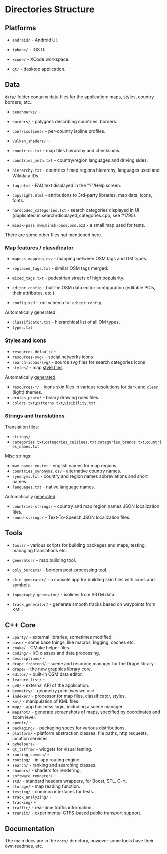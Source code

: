 # Directories Structure

## Platforms
- `android/` - Android UI.

- `iphone/` - iOS UI.
- `xcode/` - XCode workspace.

- `qt/` - desktop application.

## Data

`data/` folder contains data files for the application: maps, styles, country borders, etc.:

- `benchmarks/` -
- `borders/` - polygons describing countries' borders.
- `conf/isolines/` - per-country isoline profiles.
- `vulkan_shaders/` -

- `countries.txt` - map files hierarchy and checksums.
- `countries_meta.txt` - country/region languages and driving sides.
- `hierarchy.txt` - countries / map regions hierarchy, languages used and Wikidata IDs.

- `faq.html` - FAQ text displayed in the "?"/Help screen.
- `copyright.html` - attributions to 3rd-party libraries, map data, icons, fonts.

- `hardcoded_categories.txt` - search categories displayed in UI (duplicated in search/displayed_categories.cpp, see #1795).
- `minsk-pass.mwm`,`minsk-pass.osm.bz2` - a small map used for tests.

There are some other files not mentioned here.

### Map features / classificator

- `mapcss-mapping.csv` - mapping between OSM tags and OM types.
- `replaced_tags.txt` - similar OSM tags merged.
- `mixed_tags.txt` - pedestrian streets of high popularity.

- `editor.config` - built-in OSM data editor configuration (editable POIs, their attributes, etc.).
- `config.xsd` - xml schema for `editor.config`.

Automatically generated:
- `classificator.txt` - hierarchical list of all OM types.
- `types.txt`

### Styles and icons

- `resources-default/` -
- `resources-svg/` - social networks icons
- `search-icons/svg/` - source svg files for search categories icons
- `styles/` - map [style files](STYLES.md#files)

Automatically [generated](STYLES.md#technical-details):
- `resources-*/` - icons skin files in various resolutions for `dark` and `clear` (light) themes.
- `drules_proto*` - binary drawing rules files.
- `colors.txt`,`patterns.txt`,`visibility.txt`

### Strings and translations

[Translation files](TRANSLATIONS.md#translation-files):
- `strings/`
- `categories.txt`,`categories_cuisines.txt`,`categories_brands.txt`,`countries_names.txt`

Misc strings:
- `mwm_names_en.txt` - english names for map regions.
- `countries_synonyms.csv` - alternative country names.
- `synonyms.txt` - country and region names abbreviations and short names.
- `languages.txt` - native language names.

Automatically [generated](TRANSLATIONS.md#technical-details):
- `countries-strings/` - country and map region names JSON localization files.
- `sound-strings/` - Text-To-Speech JSON localization files.

## Tools
- `tools/` - various scripts for building packages and maps, testing, managing translations etc.

- `generator/` - map building tool.
- `poly_borders/` - borders post-processing tool.
- `skin_generator/` - a console app for building skin files with icons and symbols.
- `topography_generator/` - isolines from SRTM data.
- `track_generator/` - generate smooth tracks based on waypoints from KML.

## C++ Core

- `3party/` - external libraries, sometimes modified.
- `base/` - some base things, like macros, logging, caches etc.
- `cmake/` - CMake helper files.
- `coding/` - I/O classes and data processing.
- `descriptions/` -
- `drape_frontend/` - scene and resource manager for the Drape library.
- `drape/` - the new graphics library core.
- `editor/` - built-in OSM data editor.
- `feature_list/` -
- `ge0/` - external API of the application.
- `geometry/` - geometry primitives we use.
- `indexer/` - processor for map files, classificator, styles.
- `kml/` - manipulation of KML files.
- `map/` - app business logic, including a scene manager.
- `mapshot/` - generate screenshots of maps, specified by coordinates and zoom level.
- `openlr/` -
- `packaging/` - packaging specs for various distributions.
- `platform/` - platform abstraction classes: file paths, http requests, location services.
- `pyhelpers/` -
- `qt_tstfrm/` - widgets for visual testing.
- `routing_common/` -
- `routing/` - in-app routing engine.
- `search/` - ranking and searching classes.
- `shaders/` - shaders for rendering.
- `software_renderer/` -
- `std/` - standard headers wrappers, for Boost, STL, C-rt.
- `storage/` - map reading function.
- `testing/` - common interfaces for tests.
- `track_analyzing/` -
- `tracking/` -
- `traffic/` - real-time traffic information.
- `transit/` - experimental GTFS-based public transport support.

## Documentation

The main docs are in the `docs/` directory, however some tools have their own readmes, etc.
